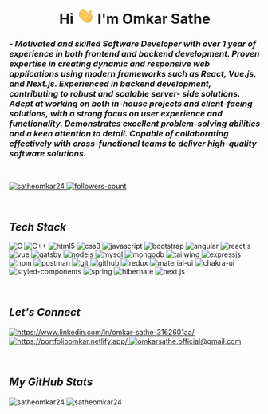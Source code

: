 <!----------------------------------- Heading Section ------------------------------------>
<h1 align="center">
    Hi
    <img src="https://raw.githubusercontent.com/ABSphreak/ABSphreak/master/gifs/Hi.gif" width="35">
    I'm Omkar Sathe
</h1>

<!----------------------------------- About Section ------------------------------------>

<h3>
    <i>- Motivated and skilled Software Developer with over 1 year of experience in both frontend and backend
development. Proven expertise in creating dynamic and responsive web applications using modern frameworks
such as React, Vue.js, and Next.js. Experienced in backend development, contributing to robust and scalable server-
side solutions. Adept at working on both in-house projects and client-facing solutions, with a strong focus on user
experience and functionality. Demonstrates excellent problem-solving abilities and a keen attention to detail.
Capable of collaborating effectively with cross-functional teams to deliver high-quality software solutions.</i>
</h3>


<br>

<!----------------------------------- Profile View Section ----------------------------------->

<p align="left">
    <a href="https://github.com/satheomkar24">
        <img src="https://komarev.com/ghpvc/?username=satheomkar24&label=Profile%20views&color=0e75b6&style=flat" alt="satheomkar24" />
    </a>
    <a href="https://github.com/satheomkar24?tab=followers">
        <img src="https://img.shields.io/github/followers/satheomkar24?label=Followers&style=social" alt="followers-count">
    </a>
</p>
<br>

<!----------------------------------- Tech Stack Section ------------------------------------>

<h2><i>Tech Stack</i></h2>

<p>
      <img src="https://img.shields.io/badge/c-A8B9CC?style=for-the-badge&logo=C&logoColor=white" alt="C" />
        <img src="https://img.shields.io/badge/C++-00599C?style=for-the-badge&logo=Cpp&logoColor=white" alt="C++" />
    <img src="https://img.shields.io/badge/HTML5-E34F26?style=for-the-badge&logo=html5&logoColor=white" alt="html5" />
    <img src="https://img.shields.io/badge/CSS3-1572B6?style=for-the-badge&logo=css3&logoColor=white" alt="css3" />
    <img src="https://img.shields.io/badge/JavaScript-323330?style=for-the-badge&logo=javascript&logoColor=F7DF1E" alt="javascript" />
    <img src="https://img.shields.io/badge/Bootstrap-563D7C?style=for-the-badge&logo=bootstrap&logoColor=white" alt="bootstrap" />
    <img src="https://img.shields.io/badge/angular-0F0F11?style=for-the-badge&logo=angular&logoColor=white" alt="angular" />
    <img src="https://img.shields.io/badge/React-20232A?style=for-the-badge&logo=react&logoColor=61DAFB" alt="reactjs" />
    <img src="https://img.shields.io/badge/vue-4FC08D?style=for-the-badge&logo=vue.js&logoColor=61DAFB" alt="vue" />
    <img src="https://img.shields.io/badge/gatsby-663399?style=for-the-badge&logo=gatsby&logoColor=61DAFB" alt="gatsby" />
    <img src="https://img.shields.io/badge/Node.js-339933?style=for-the-badge&logo=nodedotjs&logoColor=white" alt="nodejs" />
    <img src="https://img.shields.io/badge/mysql-4479A1?style=for-the-badge&logo=mysql&logoColor=white" alt="mysql" />
    <img src="https://img.shields.io/badge/MongoDB-4EA94B?style=for-the-badge&logo=mongodb&logoColor=white" alt="mongodb" />
    <img src="https://img.shields.io/badge/Tailwind_CSS-38B2AC?style=for-the-badge&logo=tailwind-css&logoColor=white" alt="tailwind" /> 
    <img src="https://img.shields.io/badge/Express.js-000000?style=for-the-badge&logo=express&logoColor=white" alt="expressjs" />
    <img src="https://img.shields.io/badge/npm-CB3837?style=for-the-badge&logo=npm&logoColor=white" alt="npm" />
    <img src="https://img.shields.io/badge/Postman-FF6C37?style=for-the-badge&logo=Postman&logoColor=white" alt="postman" />
    <img src="https://img.shields.io/badge/Git-f44d27?style=for-the-badge&logo=git&logoColor=white" alt="git" />
    <img src="https://img.shields.io/badge/GitHub-100000?style=for-the-badge&logo=github&logoColor=white" alt="github" />
    <img src="https://img.shields.io/badge/Redux-593D88?style=for-the-badge&logo=redux&logoColor=white" alt="redux" />
    <img src="https://img.shields.io/badge/Material%20UI-007FFF?style=for-the-badge&logo=mui&logoColor=white" alt="material-ui" />
    <img src="https://img.shields.io/badge/Chakra%20UI-3bc7bd?style=for-the-badge&logo=chakraui&logoColor=white" alt="chakra-ui" />
    <img src="https://img.shields.io/badge/styled--components-DB7093?style=for-the-badge&logo=styled-components&logoColor=white" alt="styled-components" />
    <img src="https://img.shields.io/badge/spring--boot-6DB33F?style=for-the-badge&logo=spring&logoColor=white" alt="spring" />
    <img src="https://img.shields.io/badge/hibernate-59666C?style=for-the-badge&logo=hibernate&logoColor=white" alt="hibernate" />
    <img src="https://img.shields.io/badge/next.js-000000?style=for-the-badge&logo=next.js&logoColor=white" alt="next.js" />
</p>
<br>

<!----------------------------------- Project Section ------------------------------------>
<!--
<h2><i>My top projects</i></h2>

 <p align="left">
    <a href="https://github.com/jksingh1504/max-fashion-clone" target="blank">
        <img src="https://img.shields.io/static/v1?style=for-the-badge&message=Max Fashion&color=1BB91F&logo=&logoColor=FFFFFF&label=" alt="Max-Fashion" />
    </a>
    <a href="https://github.com/9Prajjwal/outnetclone" target="blank">
        <img src="https://img.shields.io/static/v1?style=for-the-badge&message=The Outnet&color=000000&logo=&logoColor=FFFFFF&label=" alt="The-Outnet-clone" />
    </a>
   <a href="https://github.com/jksingh1504/Orbitz-Clone" target="blank">
        <img src="https://img.shields.io/static/v1?style=for-the-badge&message=Orbitz Clone&color=840010&logo=&logoColor=FFFFFF&label=" alt="Orbitz-clone" />
    </a>
    
</p>
<br>  -->

<!----------------------------------- Social Media Links Section ------------------------------------>

<h2><i>Let's Connect</i></h2>

<p align="left">
    <a href="https://www.linkedin.com/in/omkar-sathe-3162601aa/">
        <img align="center" src="https://img.shields.io/badge/LinkedIn-0077B5?style=for-the-badge&logo=linkedin&logoColor=white" alt="https://www.linkedin.com/in/omkar-sathe-3162601aa/" />
    </a>
    <a href="https://portfolioomkar.netlify.app/">
        <img align="center" src="https://img.shields.io/badge/Portfolio-18A303?style=for-the-badge&logo=ionic&logoColor=white" alt="https://portfolioomkar.netlify.app/" />
    </a>
    <a title="omkarsathe.official@gmail.com" href="mailto:omkarsathe.official@gmail.com">
        <img align="center" src="https://img.shields.io/badge/Gmail-D14836?style=for-the-badge&logo=gmail&logoColor=white" alt="omkarsathe.official@gmail.com" />
    </a>
</p>
<br>

<!----------------------------------- GitHub Stats Section ------------------------------------>

<h2><i>My GitHub Stats</i></h2>

<p>
    <img align="center" src="https://github-readme-stats.vercel.app/api?username=satheomkar24&show_icons=true&include_all_commits=true&count_private=true&hide=issues,contribs&border_radius=0&locale=en&theme=dark" alt="satheomkar24" height="139" />
    <img align="center" src="https://github-readme-stats.vercel.app/api/top-langs/?username=satheomkar24&layout=compact&exclude_repo=Lybrate-Website-Clone-Version-2.0,Lybrate-Website-Clone,Adidas-Clone&hide=Shell&border_radius=0&theme=dark" alt="satheomkar24" height="139" />
</p>
<br>

<!----------------------------------- Top Repository Section ------------------------------------>
<!--
<h2><i>Top Repositories</i></h2>

<p>
    <a href="https://github.com/jksingh1504/max-fashion-clone">
        <img align="center" src="https://github-readme-stats.vercel.app/api/pin/?username=jksingh1504&repo=max-fashion-clone&locale=en&border_radius=0&theme=dark" alt="jksingh1504" />
    </a>
    <a href="https://github.com/jksingh1504/Orbitz-Clone">
        <img align="center" src="https://github-readme-stats.vercel.app/api/pin/?username=jksingh1504&repo=Orbitz-Clone&locale=en&border_radius=0&theme=dark" alt="jksingh1504" />
    </a>
    <a href="https://github.com/jksingh1504/outnetclone">
        <img align="center" src="https://github-readme-stats.vercel.app/api/pin/?username=jksingh1504&repo=outnetclone&locale=en&border_radius=0&theme=dark" alt="jksingh1504" />
    </a>  
</p> -->
